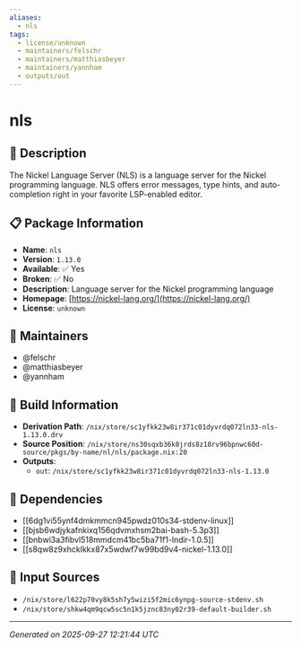 ```yaml
---
aliases:
  - nls
tags:
  - license/unknown
  - maintainers/felschr
  - maintainers/matthiasbeyer
  - maintainers/yannham
  - outputs/out
---
```


# nls

## 📝 Description

The Nickel Language Server (NLS) is a language server for the Nickel
programming language. NLS offers error messages, type hints, and
auto-completion right in your favorite LSP-enabled editor.


## 📋 Package Information

- **Name**: `nls`
- **Version**: `1.13.0`
- **Available**: ✅ Yes
- **Broken**: ✅ No
- **Description**: Language server for the Nickel programming language
- **Homepage**: [https://nickel-lang.org/](https://nickel-lang.org/)
- **License**: `unknown`
## 👥 Maintainers

- @felschr
- @matthiasbeyer
- @yannham


## 🔧 Build Information

- **Derivation Path**: `/nix/store/sc1yfkk23w8ir371c01dyvrdq072ln33-nls-1.13.0.drv`
- **Source Position**: `/nix/store/ns30sqxb36k8jrds8z18rv96bpnwc60d-source/pkgs/by-name/nl/nls/package.nix:20`
- **Outputs**:
  - `out`:  `/nix/store/sc1yfkk23w8ir371c01dyvrdq072ln33-nls-1.13.0`

## 🔗 Dependencies

- [[6dg1vi55ynf4dmkmmcn945pwdz010s34-stdenv-linux]]
- [[bjsb6wdjykafnkixq156qdvmxhsm2bai-bash-5.3p3]]
- [[bnbwi3a3fibvl518mmdcm41bc5ba71f1-lndir-1.0.5]]
- [[s8qw8z9xhcklkkx87x5wdwf7w99bd9v4-nickel-1.13.0]]

## 📁 Input Sources

- `/nix/store/l622p70vy8k5sh7y5wizi5f2mic6ynpg-source-stdenv.sh`
- `/nix/store/shkw4qm9qcw5sc5n1k5jznc83ny02r39-default-builder.sh`

---
*Generated on 2025-09-27 12:21:44 UTC*
